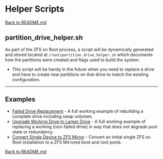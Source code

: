 # Helper Scripts

[Back to README.md](../README.md)

## partition_drive_helper.sh

As part of the ZFS on Root process, a script will be dynamically generated and stored located at `/root/partition_drive_helper.sh` which documents how the partitions were created and flags used to build the system.  

* This script will be handy in the future when you need to replace a drive and have to create new partitions on that drive to match the existing configuration.

---

## Examples

* [Failed Drive Replacement](./mark_swap_device_as_failed.md) - A full working example of rebuilding a complete drive including swap volumes.
* [Upgrade Working Drive to Larger Drive](upgrade_working_device.md) - A full working example of replacing a working (non-failed drive) in way that does not degrade pool state or redundancy.
* [Convert Single Device to ZFS Mirror](./convert_single_to_mirror.md) - Convert an initial single ZFS on Root installation to a ZFS Mirrored boot and root pools.

[Back to README.md](../README.md)

